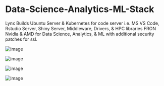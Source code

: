 # Data-Science-Analytics-ML-Stack
Lynx Builds Ubuntu Server & Kubernetes for code server i.e. MS VS Code, Rstudio Server, Shiny Server, Middleware, Drivers, & HPC libraries FRON Nvidia & AMD for Data Science, Analytics, & ML with additional security patches for ssl.

![image](https://github.com/user-attachments/assets/5733ce03-7ab8-4403-94de-ccd33ad034f7)

![image](https://github.com/user-attachments/assets/4b36be5b-be07-46d4-b239-de5f1282823d)

![image](https://github.com/user-attachments/assets/0217b5d4-11a8-4d12-91de-c55f3b902153)

![image](https://github.com/user-attachments/assets/f398ce6e-546c-4293-a750-9da78bbeff9d)

